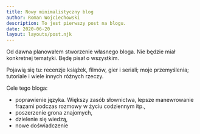 ```yaml
---
title: Nowy minimalistyczny blog
author: Roman Wojciechowski
description: To jest pierwszy post na blogu.
date: 2020-06-20
layout: layouts/post.njk
---
```

 Od dawna planowałem stworzenie własnego bloga. Nie będzie miał konkretnej tematyki. Będę pisał o wszystkim.

Pojawią się tu: recenzje książek, filmów, gier i seriali; moje przemyślenia; tutoriale i wiele innych różnych rzeczy.

Cele tego bloga:
* poprawienie języka. Większy zasób słownictwa, lepsze manewrowanie frazami podczas rozmowy w życiu codziennym itp.,
* poszerzenie grona znajomych,
* dzielenie się wiedzą,
* nowe doświadczenie
